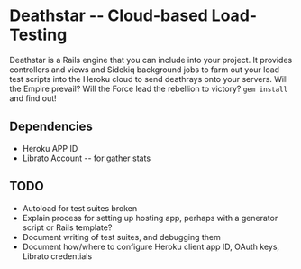 # Deathstar -- Cloud-based Load-Testing

Deathstar is a Rails engine that you can include into your project. It
provides controllers and views and Sidekiq background jobs to farm out
your load test scripts into the Heroku cloud to send deathrays onto
your servers. Will the Empire prevail? Will the Force lead the rebellion
to victory? `gem install` and find out!

## Dependencies

* Heroku APP ID
* Librato Account -- for gather stats

## TODO

* Autoload for test suites broken
* Explain process for setting up hosting app, perhaps with a generator script or Rails template?
* Document writing of test suites, and debugging them
* Document how/where to configure Heroku client app ID, OAuth keys, Librato credentials
